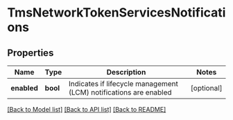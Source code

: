 # TmsNetworkTokenServicesNotifications

## Properties
Name | Type | Description | Notes
------------ | ------------- | ------------- | -------------
**enabled** | **bool** | Indicates if lifecycle management (LCM) notifications are enabled | [optional] 

[[Back to Model list]](../README.md#documentation-for-models) [[Back to API list]](../README.md#documentation-for-api-endpoints) [[Back to README]](../README.md)


